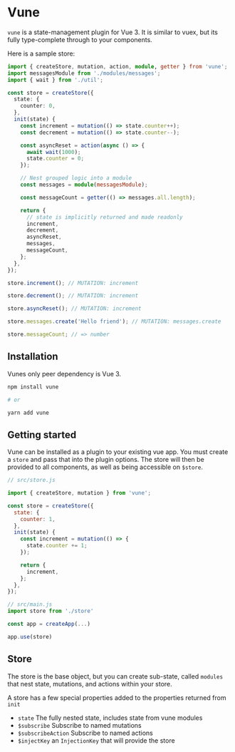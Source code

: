 # Vune

`vune` is a state-management plugin for Vue 3. It is similar to vuex, but its fully type-complete through to your components.

Here is a sample store:

```ts
import { createStore, mutation, action, module, getter } from 'vune';
import messagesModule from './modules/messages';
import { wait } from './util';

const store = createStore({
  state: {
    counter: 0,
  },
  init(state) {
    const increment = mutation(() => state.counter++);
    const decrement = mutation(() => state.counter--);

    const asyncReset = action(async () => {
      await wait(1000);
      state.counter = 0;
    });

    // Nest grouped logic into a module
    const messages = module(messagesModule);

    const messageCount = getter(() => messages.all.length);

    return {
      // state is implicitly returned and made readonly
      increment,
      decrement,
      asyncReset,
      messages,
      messageCount,
    };
  },
});

store.increment(); // MUTATION: increment

store.decrement(); // MUTATION: increment

store.asyncReset(); // MUTATION: increment

store.messages.create('Hello friend'); // MUTATION: messages.create

store.messageCount; // => number
```

## Installation

Vunes only peer dependency is Vue 3.

```bash
npm install vune

# or

yarn add vune
```

## Getting started

Vune can be installed as a plugin to your existing vue app. You must create a `store` and pass that into the plugin options. The store will then be provided to all components, as well as being accessible on `$store`.

```js
// src/store.js

import { createStore, mutation } from 'vune';

const store = createStore({
  state: {
    counter: 1,
  },
  init(state) {
    const increment = mutation(() => {
      state.counter += 1;
    });

    return {
      increment,
    };
  },
});
```

```js
// src/main.js
import store from './store'

const app = createApp(...)

app.use(store)
```

## Store

The store is the base object, but you can create sub-state, called `modules` that nest state, mutations, and actions within your store.

A store has a few special properties added to the properties returned from `init`

- `state` The fully nested state, includes state from vune modules
- `$subscribe` Subscribe to named mutations
- `$subscribeAction` Subscribe to named actions
- `$injectKey` an `InjectionKey` that will provide the store
